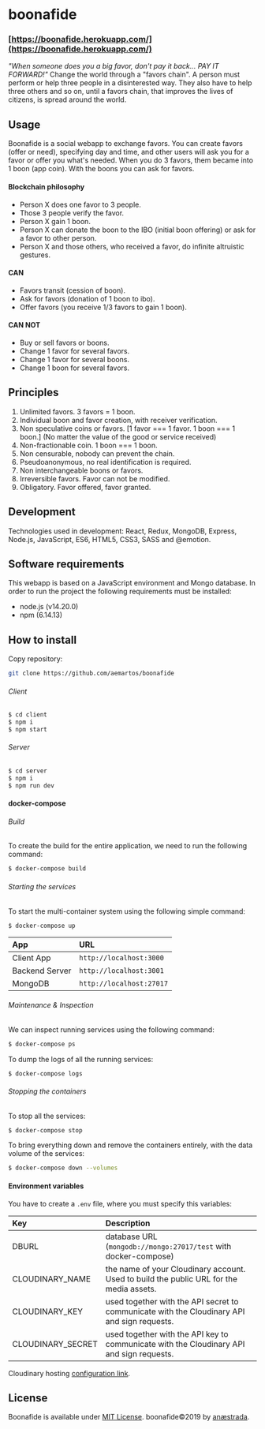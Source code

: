 # boonafide
<!---
[![Codacy Badge](https://api.codacy.com/project/badge/Grade/032683a5d73b414688fbf6fb6967d909)](https://www.codacy.com/app/aemartos/boonafide?utm_source=github.com&amp;utm_medium=referral&amp;utm_content=aemartos/boonafide&amp;utm_campaign=Badge_Grade)
-->
### [https://boonafide.herokuapp.com/](https://boonafide.herokuapp.com/)
*"When someone does you a big favor, don't pay it back... PAY IT FORWARD!"*
Change the world through a "favors chain". A person must perform or help three people in a disinterested way. They also have to help three others and so on, until a favors chain, that improves the lives of citizens, is spread around the world.

## Usage
Boonafide is a social webapp to exchange favors. You can create favors (offer or need), specifying day and time, and other users will ask you for a favor or offer you what's needed. When you do 3 favors, them became into 1 boon (app coin). With the boons you can ask for favors.
#### Blockchain philosophy
- Person X does one favor to 3 people.
- Those 3 people verify the favor.
- Person X gain 1 boon.
- Person X can donate the boon to the IBO (initial boon offering) or ask for a favor to other person.
- Person X and those others, who received a favor, do infinite altruistic gestures.

#### CAN
- Favors transit (cession of boon).
- Ask for favors (donation of 1 boon to ibo).
- Offer favors (you receive 1/3 favors to gain 1 boon).

#### CAN NOT
- Buy or sell favors or boons.
- Change 1 favor for several favors.
- Change 1 favor for several boons.
- Change 1 boon for several favors.

## Principles
1. Unlimited favors. 3 favors = 1 boon.
2. Individual boon and favor creation, with receiver verification.
3. Non speculative coins or favors. [1 favor === 1 favor.  1 boon === 1 boon.] (No matter the value of the good or service received)
4. Non-fractionable coin. 1 boon === 1 boon.
5. Non censurable, nobody can prevent the chain.
6. Pseudoanonymous, no real identification is required.
7. Non interchangeable boons or favors.
8. Irreversible favors. Favor can not be modified.
9. Obligatory. Favor offered, favor granted.

## Development
Technologies used in development: React, Redux, MongoDB, Express, Node.js, JavaScript, ES6, HTML5, CSS3, SASS and @emotion.

## Software requirements
This webapp is based on a JavaScript environment and Mongo database. In order to run the project the following requirements must be installed:

- node.js (v14.20.0)
- npm (6.14.13)

## How to install
Copy repository:

```bash
git clone https://github.com/aemartos/boonafide
```
###### Client
```bash
$ cd client
$ npm i
$ npm start
```
###### Server
```bash
$ cd server
$ npm i
$ npm run dev
```

#### docker-compose

###### Build
To create the build for the entire application, we need to run the following command:
```bash
$ docker-compose build
```

###### Starting the services
To start the multi-container system using the following simple command:
```bash
$ docker-compose up
```

| App            | URL                      |
|:---------------|:-------------------------|
| Client App     | `http://localhost:3000`  |
| Backend Server | `http://localhost:3001`  |
| MongoDB        | `http://localhost:27017` |

###### Maintenance & Inspection
We can inspect running services using the following command:
```bash
$ docker-compose ps
```

To dump the logs of all the running services:
```bash
$ docker-compose logs
```

###### Stopping the containers
To stop all the services:
```bash
$ docker-compose stop
```

To bring everything down and remove the containers entirely, with the data volume of the services:
```bash
$ docker-compose down --volumes
```

#### Environment variables
You have to create a `.env` file, where you must specify this variables:

| Key           | Description |
|:-------------|:-------------|
| DBURL | database URL (`mongodb://mongo:27017/test` with docker-compose) |
| CLOUDINARY_NAME | the name of your Cloudinary account. Used to build the public URL for the media assets. |
| CLOUDINARY_KEY | used together with the API secret to communicate with the Cloudinary API and sign requests. |
| CLOUDINARY_SECRET | used together with the API key to communicate with the Cloudinary API and sign requests. |

Cloudinary hosting [configuration link](https://cloudinary.com/documentation/solution_overview#account_and_api_setup).

## License

Boonafide is available under [MIT License](./LICENSE).
boonafide©2019 by [anæstrada](https://www.linkedin.com/in/aemartos/).
